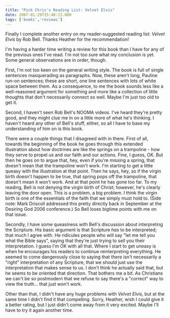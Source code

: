 ```yaml
---
title: "Pick Chris's Reading List: Velvet Elvis"
date: 2007-01-29T15:48:13.000
tags: ['books','reviews']
---
```


Finally I complete another entry on my reader-suggested reading list: _Velvet Elvis_ by Rob Bell. Thanks Heather for the recommendation!

I'm having a harder time writing a review for this book than I have for any of the previous ones I've read. I'm not too sure what my conclusion is yet. Some general observations are in order, though.

First, I'm not too keen on the general writing style. The book is full of single sentences masquerading as paragraphs. Now, these aren't long, Pauline run-on sentences; these are short, one line sentences with lots of white space between them. As a consequence, to me the book sounds less like a well-reasoned argument for something and more like a collection of little thoughts that don't necessarily connect so well. Maybe I'm just too old to get it.

Second, I haven't seen Rob Bell's NOOMA videos. I've heard they're pretty good, and they might clue me in on a little more of what he's thinking. I haven't heard any other of Bell's stuff, either, so all I have to base my understanding of him on is this book.

There were a couple things that I disagreed with in there. First of all, towards the beginning of the book he goes through this extended illustration about how doctrines are like the springs on a trampoline - how they serve to propel us and our faith and our actions. Fine, I guess, OK. But then he goes on to argue that, hey, even if you're missing a spring, that doesn't mean that the trampoline won't work. I'm starting to get a little queasy with the illustration at that point. Then he says, hey, so if the virgin birth doesn't happen to be true, that spring pops off the trampoline, that doesn't mean it won't work. And at that point he has gone too far. To my reading, Bell is not denying the virgin birth of Christ; however, he's clearly leaving the door open. This is a problem, a big problem. I think the virgin birth is one of the essentials of the faith that we simply must hold to. (Side note: Mark Driscoll addressed this pretty directly back in September at the Desiring God 2006 conference.) So Bell loses bigtime points with me on that issue.

Secondly, I have some queasiness with Bell's discussion about interpreting the Scripture. His basic argument is that Scripture _has_ to be interpreted; that much I agree with. He ridicules people who will say "let me tell you what the Bible says", saying that they're just trying to sell you their interpretation. I guess I'm OK with all that. Where I start to get uneasy is when he encourages his readers to continue reinterpreting everything. He seemed to come dangerously close to saying that there isn't necessarily a "right" interpretation of any Scripture, that we should just use the interpretation that makes sense to us. I don't think he actually said that, but he seems to be oriented that direction. That bothers me a bit. As Christians we can't be so postmodern that we refuse to say there's a "correct" way to view the truth... that just won't work.

Other than that, I didn't have any huge problems with _Velvet Elvis_, but at the same time I didn't find it that compelling. Sorry, Heather, wish I could give it a better rating, but I just didn't come away from it very excited. Maybe I'll have to try it again another time.
